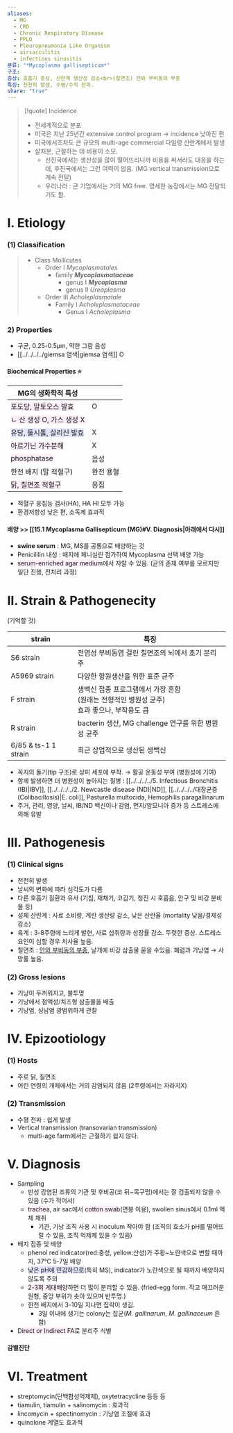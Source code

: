 ```yaml
---
aliases:
  - MG
  - CRD
  - Chronic Respiratory Disease
  - PPLO
  - Pleuropneumonia Like Organism
  - airsacculitis
  - infectious sinusitis
분류: "*Mycoplasma gallisepticum*"
구조: 
증상: 호흡기 증상, 산란계 생산성 감소<br>(칠면조) 안와 부비동의 부종
특징: 천천히 발생, 수평/수직 전파.
share: "true"
---
```


>[!quote] Incidence
>- 전세계적으로 분포
>- 미국은 지난 25년간 extensive control program → incidence 낮아진 편 
>- 미국에서조차도 큰 규모의 multi-age commercial 다일령 산란계에서 발생
>- 살처분, 근절하는 데 비용이 소모. 
>	- 선진국에서는 생산성을 많이 떨어뜨리니까 비용을 써서라도 대응을 하는데, 후진국에서는 그런 여력이 없음. (MG vertical transmission으로 계속 전달)
>	- 우리나라 : 큰 기업에서는 거의 MG free. 영세한 농장에서는 MG 전달되기도 함.
# Ⅰ. Etiology
### (1) Classification
> - Class Mollicutes 
> 	- Order Ⅰ *Mycoplasmatales*
> 		- family ***Mycoplasmataceae***
> 			- genus Ⅰ ***Mycoplasma***
> 			- genus Ⅱ *Ureaplasma*
> 	- Order Ⅲ *Acholeplasmatale*
> 		- Family Ⅰ *Acholeplasmataceae*
> 			- Genus Ⅰ *Acholeplasma*

### 2) Properties
- 구균, 0.25-0.5μm, 약한 그람 음성
- [[../../../../giemsa 염색|giemsa 염색]] O
#### Biochemical Properties ⭐

| MG의 생화학적 특성                                               |       |
| --------------------------------------------------------- | ----- |
| <span style="background:#fceef8">포도당, 말토오스 발효</span>      | O     |
| <span style="background:#fceef8">ㄴ 산 생성 O, 가스 생성 X</span> |       |
| <span style="background:#e0e5fc">유당, 둘시톨, 살리신 발효</span>   | X     |
| <span style="background:#fceef8">아르기닌 가수분해</span>         | X     |
| <span style="background:#fceef8">phosphatase</span>       | 음성    |
| 한천 배지 (말 적혈구)                                             | 완전 용혈 |
| <span style="background:#fceef8">닭, 칠면조 적혈구</span>        | 응집    |

- 적혈구 응집능 검사(HA), HA HI 모두 가능
- 환경저항성 낮은 편, 소독제 효과적
#### 배양 >> [[15.1 Mycoplasma Gallisepticum (MG)#Ⅴ. Diagnosis|아래에서 다시]]
- **swine serum** : MG, MS를 공통으로 배양하는 것
- Penicililin 내성 : 배지에 페니실린 첨가하여 Mycoplasma 선택 배양 가능
- <span style="background:#fceef8">serum-enriched agar medium</span>에서 자랄 수 있음. (균의 존재 여부를 모르지만 일단 진행, 전처리 과정)
# Ⅱ. Strain & Pathogenecity
(기억할 것)

| strain               | 특징                                                         |
| -------------------- | ---------------------------------------------------------- |
| S6 strain            | 전염성 부비동염 걸린 칠면조의 뇌에서 초기 분리주                                |
| A5969 strain         | 다양한 항원생산을 위한 표준 균주                                         |
| F strain             | 생백신 접종 프로그램에서 가장 흔함<br>(원래는 전형적인 병원성 균주)<br>효과 좋으나, 부작용도 큼 |
| R strain             | bacterin 생산, MG challenge 연구를 위한 병원성 균주                    |
| 6/85 & ts-1 1 strain | 최근 상업적으로 생산된 생백신                                           |
- 꼭지의 돌기(tip 구조)로 상피 세포에 부착.
  → 활공 운동성 부여 (병원성에 기여)
- 함께 발생하면 더 병원성이 높아지는 질병 : [[../../../../5. Infectious Bronchitis (IB)|IBV]], [[../../../../2. Newcastle disease (ND)|ND]], [[../../../../대장균증 (Colibacillosis)|E. coli]], Pasturella multocida, Hemophilis paragallinarum
- 주거, 관리, 영양, 날씨, IB/ND 백신이나 감염, 먼지/암모니아 증가 등 스트레스에 의해 유발

# Ⅲ. Pathogenesis
### (1) Clinical signs
 - 천천히 발생
 - 날씨의 변화에 따라 심각도가 다름
 - 다른 호흡기 질환과 유사 (기침, 재채기, 코감기, 청진 시 호흡음, 안구 및 비강 분비물 등)
 - 성체 산란계 : 사료 소비량, 계란 생산량 감소, 낮은 산란율 (mortality 낮음/경제성 감소)
 - 육계 : 3-8주령에 느리게 발현, 사료 섭취량과 성장률 감소. 뚜렷한 증상. 스트레스 요인이 심할 경우 치사율 높음.
 - 칠면조 : <u>안와 부비동의 부종</u>, 날개에 비강 삼출물 묻을 수있음. 폐렴과 기낭염 → 사망률 높음.
### (2) Gross lesions
- 기낭이 두꺼워지고, 불투명
- 기낭에서 점액성/치즈형 삼출물을 배출
- 기낭염, 싱남염 광범위하게 관찰
# Ⅳ. Epizootiology
### (1) Hosts
- 주로 닭, 칠면조
- 어린 연령의 개체에서는 거의 감염되지 않음 (2주령에서는 자라지X)
### (2) Transmission
- 수평 전파 : 쉽게 발생
- Vertical transmission (transovarian transmission)
	- multi-age farm에서는 근절하기 쉽지 않다.

# Ⅴ.  Diagnosis
- Sampling
	- 만성 감염된 조류의 기관 및 후비공(코 뒤~목구멍)에서는 잘 검출되지 않을 수 있음 (수가 적어서)
	- <span style="background:#fceef8">trachea</span>, air sac에서 <span style="background:#fceef8">cotton swab</span>(면봉 이용), swollen sinus에서 0.1ml 액체 채취
		- 기관, 기낭 조직 사용 시 inoculum 작아야 함 (조직의 효소가 pH를 떨어뜨릴 수 있음, 조직 억제제 있을 수 있음)
- 배지 접종 및 배양
	- phenol red indicator(red:중성, yellow:산성)가 주황~노란색으로 변할 때까지, 37℃ 5-7일 배양
	- <span style="background:#e0e5fc">낮은 pH에 민감하므로</span>(특히 MS), indicator가 노란색으로 될 때까지 배양하지 않도록 주의
	- <span style="background:#fceef8">2-3회 계대배양</span>하면 더 많이 분리할 수 있음. (fried-egg form. 작고 매끄러운 원형, 중앙 부위가 솟아 있으며 반투명.)
	- 한천 배지에서 3-10일 지나면 집락이 생김.
		- 3일 이내에 생기는 colony는 잡균(*M. gallinarum*, *M. gallinaceum* 흔함)
- <span style="background:#fceef8">Direct or Indirect FA</span>로 분리주 식별

####  감별진단

# Ⅵ. Treatment
- streptomycin(단백합성억제제), oxytetracycline 등등 등
- tiamulin, tiamulin + salinomycin : 효과적
- lincomycin + spectinomycin : 기낭염 조절에 효과
- quinolone 계열도 효과적